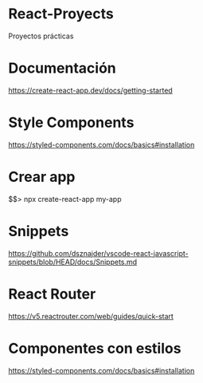 # React-Proyects
Proyectos prácticas
# Documentación
https://create-react-app.dev/docs/getting-started
# Style Components
https://styled-components.com/docs/basics#installation
# Crear app
$$> npx create-react-app my-app
# Snippets
https://github.com/dsznajder/vscode-react-javascript-snippets/blob/HEAD/docs/Snippets.md
# React Router
https://v5.reactrouter.com/web/guides/quick-start
# Componentes con estilos
https://styled-components.com/docs/basics#installation

